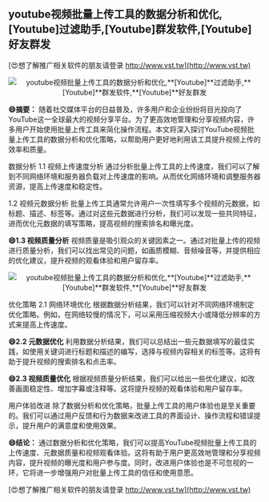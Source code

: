 ## **youtube视频批量上传工具的数据分析和优化,**[Youtube]**过滤助手,**[Youtube]**群发软件,**[Youtube]**好友群发**

[😍想了解推广相关软件的朋友请登录 http://www.vst.tw](http://www.vst.tw)

 <center><img src="https://vst.tw/MP4/tuiguang/png/5.png" alt="youtube视频批量上传工具的数据分析和优化,**[Youtube]**过滤助手,**[Youtube]**群发软件,**[Youtube]**好友群发"></center>

**😄摘要：**
随着社交媒体平台的日益普及，许多用户和企业纷纷将目光投向了YouTube这一全球最大的视频分享平台。为了更高效地管理和分享视频内容，许多用户开始使用批量上传工具来简化操作流程。本文将深入探讨YouTube视频批量上传工具的数据分析和优化策略，以帮助用户更好地利用该工具提升视频上传的效率和质量。

数据分析 1.1 视频上传速度分析 通过分析批量上传工具的上传速度，我们可以了解到不同网络环境和服务器负载对上传速度的影响。从而优化网络环境和调整服务器资源，提高上传速度和稳定性。

1.2 视频元数据分析
批量上传工具通常允许用户一次性填写多个视频的元数据，如标题、描述、标签等。通过对这些元数据进行分析，我们可以发现一些共同特征，进而优化元数据的填写策略，提高视频的搜索排名和曝光度。

**😄1.3 视频质量分析**
视频质量是吸引观众的关键因素之一。通过对批量上传的视频进行质量分析，我们可以找出常见的问题，如画质模糊、音频噪音等，并提供相应的优化建议，提升视频的观看体验和用户留存率。

 <center><img src="https://vst.tw/MP4/tuiguang/png/3.png" alt="youtube视频批量上传工具的数据分析和优化,**[Youtube]**过滤助手,**[Youtube]**群发软件,**[Youtube]**好友群发"></center>

优化策略 2.1 网络环境优化 根据数据分析结果，我们可以针对不同网络环境制定优化策略。例如，在网络较慢的情况下，可以采用压缩视频大小或降低分辨率的方式来提高上传速度。

**😄2.2 元数据优化**
利用数据分析结果，我们可以总结出一些元数据填写的最佳实践，如使用关键词进行标题和描述的编写，选择与视频内容相关的标签等。这将有助于提升视频的搜索排名和点击率。

**😄2.3 视频质量优化**
根据视频质量分析结果，我们可以给出一些优化建议，如改善画面稳定性、增加字幕或注释等。这将提升视频的观看体验和用户留存率。

用户体验改进 除了数据分析和优化策略，批量上传工具的用户体验也是至关重要的。我们可以通过用户反馈和行为数据来改进工具的界面设计、操作流程和错误提示，提升用户的满意度和使用效果。

**😄结论：**
通过数据分析和优化策略，我们可以提高YouTube视频批量上传工具的上传速度、元数据质量和视频观看体验。这将有助于用户更高效地管理和分享视频内容，提升视频的曝光度和用户参与度。同时，改进用户体验也是不可忽视的一环，它将进一步增强用户对批量上传工具的信任和使用意愿。

[😍想了解推广相关软件的朋友请登录 http://www.vst.tw](http://www.vst.tw)



